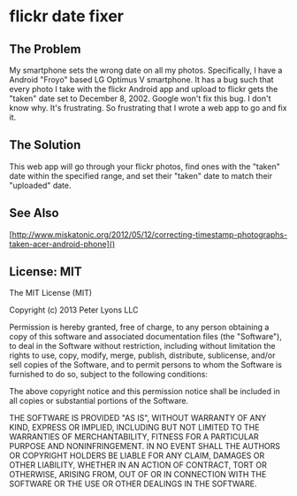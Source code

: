 # flickr date fixer

## The Problem

My smartphone sets the wrong date on all my photos. Specifically, I have a Android "Froyo" based LG Optimus V smartphone. It has a bug such that every photo I take with the flickr Android app and upload to flickr gets the "taken" date set to December 8, 2002. Google won't fix this bug. I don't know why. It's frustrating. So frustrating that I wrote a web app to go and fix it.

## The Solution

This web app will go through your flickr photos, find ones with the "taken" date within the specified range, and set their "taken" date to match their "uploaded" date.

## See Also

[http://www.miskatonic.org/2012/05/12/correcting-timestamp-photographs-taken-acer-android-phone]()

## License: MIT

The MIT License (MIT)

Copyright (c) 2013 Peter Lyons LLC

Permission is hereby granted, free of charge, to any person obtaining a copy
of this software and associated documentation files (the "Software"), to deal
in the Software without restriction, including without limitation the rights
to use, copy, modify, merge, publish, distribute, sublicense, and/or sell
copies of the Software, and to permit persons to whom the Software is
furnished to do so, subject to the following conditions:

The above copyright notice and this permission notice shall be included in
all copies or substantial portions of the Software.

THE SOFTWARE IS PROVIDED "AS IS", WITHOUT WARRANTY OF ANY KIND, EXPRESS OR
IMPLIED, INCLUDING BUT NOT LIMITED TO THE WARRANTIES OF MERCHANTABILITY,
FITNESS FOR A PARTICULAR PURPOSE AND NONINFRINGEMENT. IN NO EVENT SHALL THE
AUTHORS OR COPYRIGHT HOLDERS BE LIABLE FOR ANY CLAIM, DAMAGES OR OTHER
LIABILITY, WHETHER IN AN ACTION OF CONTRACT, TORT OR OTHERWISE, ARISING FROM,
OUT OF OR IN CONNECTION WITH THE SOFTWARE OR THE USE OR OTHER DEALINGS IN
THE SOFTWARE.


